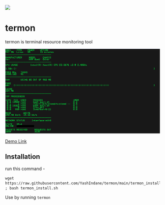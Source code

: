 ![](https://img.shields.io/badge/-BASH-yellowgreen?style=flat&logo=shell)

# termon

termon is terminal resource monitoring tool

![](image.png)

[Demo Link](https://www.linkedin.com/posts/yash-indane-aa6534179_bashshellscripting-shellscripting-bash-activity-6796084108373176320-hxQ1)

## Installation

run this command -

```
wget https://raw.githubusercontent.com/YashIndane/termon/main/termon_install.sh ; bash termon_install.sh
```

Use by running `termon`
